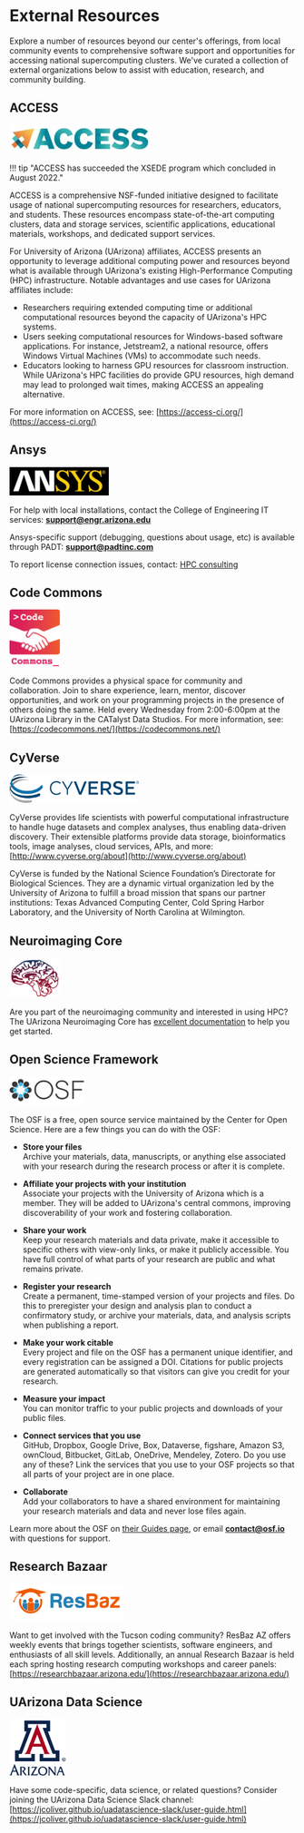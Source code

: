 # External Resources

Explore a number of resources beyond our center's offerings, from local community events to comprehensive software support and opportunities for accessing national supercomputing clusters. We've curated a collection of external organizations below to assist with education, research, and community building.

## ACCESS
<img src="images/access_ci.jpg" title="ACCESS logo" style="height:50px;"> 

!!! tip "ACCESS has succeeded the XSEDE program which concluded in August 2022."

ACCESS is a comprehensive NSF-funded initiative designed to facilitate usage of national supercomputing resources for researchers, educators, and students. These resources encompass state-of-the-art computing clusters, data and storage services, scientific applications, educational materials, workshops, and dedicated support services.

For University of Arizona (UArizona) affiliates, ACCESS presents an opportunity to leverage additional computing power and resources beyond what is available through UArizona's existing High-Performance Computing (HPC) infrastructure. Notable advantages and use cases for UArizona affiliates include:

- Researchers requiring extended computing time or additional computational resources beyond the capacity of UArizona's HPC systems.
- Users seeking computational resources for Windows-based software applications. For instance, Jetstream2, a national resource, offers Windows Virtual Machines (VMs) to accommodate such needs.
- Educators looking to harness GPU resources for classroom instruction. While UArizona's HPC facilities do provide GPU resources, high demand may lead to prolonged wait times, making ACCESS an appealing alternative.

For more information on ACCESS, see: [https://access-ci.org/](https://access-ci.org/)


## Ansys
<img src="images/Ansys_logo.jpg" title="Ansys logo" style="height:50px;"> 

For help with local installations, contact the College of Engineering IT services: **support@engr.arizona.edu**

Ansys-specific support (debugging, questions about usage, etc) is available through PADT: **support@padtinc.com**

To report license connection issues, contact: [HPC consulting](../consulting_services/)

## Code Commons

<img src="images/codecommons.png" title="Code Commons logo" style="height:100px;"> 

Code Commons provides a physical space for community and collaboration. Join to share experience, learn, mentor, discover opportunities, and work on your programming projects in the presence of others doing the same. Held every Wednesday from 2:00-6:00pm at the UArizona Library in the CATalyst Data Studios. For more information, see: [https://codecommons.net/](https://codecommons.net/)


## CyVerse
<img src="images/cyverse.png" title="CyVerse logo" style="height:50px;"> 

CyVerse provides life scientists with powerful computational infrastructure to handle huge datasets and complex analyses, thus enabling data-driven discovery. Their extensible platforms provide data storage, bioinformatics tools, image analyses, cloud services, APIs, and more: [http://www.cyverse.org/about](http://www.cyverse.org/about)

CyVerse is funded by the National Science Foundation’s Directorate for Biological Sciences. They are a dynamic virtual organization led by the University of Arizona to fulfill a broad mission that spans our partner institutions: Texas Advanced Computing Center, Cold Spring Harbor Laboratory, and the University of North Carolina at Wilmington.

## Neuroimaging Core
<img src="images/neuro.png" title="Neuroimaging image" style="height:70px;"> 

Are you part of the neuroimaging community and interested in using HPC? The UArizona Neuroimaging Core has [excellent documentation](https://neuroimaging-core-docs.readthedocs.io/en/latest/pages/hpc.html) to help you get started.

## Open Science Framework
<img src="images/osf_black.png" title="OSF logo" style="height:50px;"> 

The OSF is a free, open source service maintained by the Center for Open Science. Here are a few things you can do with the OSF:

* **Store your files**<br>Archive your materials, data, manuscripts, or anything else associated with your research during the research process or after it is complete.
     
* **Affiliate your projects with your institution**<br>Associate your projects with the University of Arizona which is a member. They will be added to UArizona's central commons, improving discoverability of your work and fostering collaboration.
    
* **Share your work**<br>Keep your research materials and data private, make it accessible to specific others with view-only links, or make it publicly accessible. You have full control of what parts of your research are public and what remains private.
     
* **Register your research**<br>Create a permanent, time-stamped version of your projects and files. Do this to preregister your design and analysis plan to conduct a confirmatory study, or archive your materials, data, and analysis scripts when publishing a report.

* **Make your work citable**<br>Every project and file on the OSF has a permanent unique identifier, and every registration can be assigned a DOI. Citations for public projects are generated automatically so that visitors can give you credit for your research.
     
* **Measure your impact**<br>You can monitor traffic to your public projects and downloads of your public files.

* **Connect services that you use**<br>GitHub, Dropbox, Google Drive, Box, Dataverse, figshare, Amazon S3, ownCloud, Bitbucket, GitLab, OneDrive, Mendeley, Zotero. Do you use any of these? Link the services that you use to your OSF projects so that all parts of your project are in one place.

* **Collaborate**<br>Add your collaborators to have a shared environment for maintaining your research materials and data and never lose files again.

Learn more about the OSF on [their Guides page](https://u667348.ct.sendgrid.net/wf/click?upn=U4gX3m3oa9CY2ry-2Fo5TozPNvkMOkmYoOrWh2m1jA2ow-3D_Y-2F7PAE-2Bo3zy3D5O8IBik1WIv7UL1wrNfRgxzmpff9wgGLue-2BOpT7p-2FREKyanxA-2FWHXSuh-2Bsk-2BHpnTSLAhKI2t0czL4aaV-2B4GIf0xJc9CJoP1BAXxy3-2FSVhxpHet6FtiDEBdKIrdIHerBuxISAgFGptdLBR5sTr71U0eyI6ZUTmiwNn6VRwJxvfRcKqgixnCqOaqnoRMcvVcvl8EpbwUFpeqVWFQ3nHnt0KoDzmwu-2BGQ-3D), or email **contact@osf.io** with questions for support.

## Research Bazaar 
<img src="images/ResBaz_transparent_cropped.png" title="Research Bazaar logo" style="height:65px;"> 

Want to get involved with the Tucson coding community? ResBaz AZ offers weekly events that brings together scientists, software engineers, and enthusiasts of all skill levels. Additionally, an annual Research Bazaar is held each spring hosting research computing workshops and career panels: [https://researchbazaar.arizona.edu/](https://researchbazaar.arizona.edu/)

## UArizona Data Science
<img src="images/university_A.png" title="Block A" style="height:100px;"> 

Have some code-specific, data science, or related questions? Consider joining the UArizona Data Science Slack channel: [https://jcoliver.github.io/uadatascience-slack/user-guide.html](https://jcoliver.github.io/uadatascience-slack/user-guide.html)

